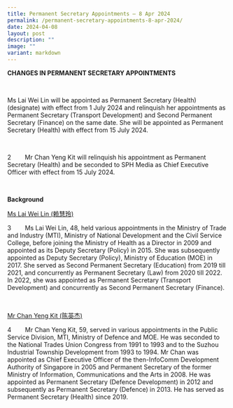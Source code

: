 ```yaml
---
title: Permanent Secretary Appointments – 8 Apr 2024
permalink: /permanent-secretary-appointments-8-apr-2024/
date: 2024-04-08
layout: post
description: ""
image: ""
variant: markdown
---
```

<p><strong>CHANGES IN PERMANENT SECRETARY APPOINTMENTS</strong>
</p>
<p>&nbsp;</p>
<p>Ms Lai Wei Lin will be appointed as Permanent Secretary (Health) (designate)
with effect from 1 July 2024 and relinquish her appointments as Permanent
Secretary (Transport Development) and Second Permanent Secretary (Finance)
on the same date. She will be appointed as Permanent Secretary (Health)
with effect from 15 July 2024.</p>
<p>&nbsp;</p>
<p>2&nbsp;&nbsp;&nbsp;&nbsp;&nbsp;&nbsp;&nbsp; Mr Chan Yeng Kit will relinquish
his appointment as Permanent Secretary (Health) and be seconded to SPH
Media as Chief Executive Officer with effect from 15 July 2024.</p>
<p>&nbsp;</p>
<p><strong>Background</strong>
</p>
<p><u>Ms Lai Wei Lin (赖慧玲)</u>
</p>
<p>3&nbsp;&nbsp;&nbsp;&nbsp;&nbsp;&nbsp;&nbsp; Ms Lai Wei Lin, 48, held various
appointments in the Ministry of Trade and Industry (MTI), Ministry of National
Development and the Civil Service College, before joining the Ministry
of Health as a Director in 2009 and appointed as its Deputy Secretary (Policy)
in 2015. She was subsequently appointed as Deputy Secretary (Policy), Ministry
of Education (MOE) in 2017. She served as Second Permanent Secretary (Education)
from 2019 till 2021, and concurrently as Permanent Secretary (Law) from
2020 till 2022. In 2022, she was appointed as Permanent Secretary (Transport
Development) and concurrently as Second Permanent Secretary (Finance).</p>
<p>&nbsp;</p>
<p><u>Mr Chan Yeng Kit (陈英杰)</u>
</p>
<p>4&nbsp;&nbsp;&nbsp;&nbsp;&nbsp;&nbsp;&nbsp; Mr Chan Yeng Kit, 59, served
in various appointments in the Public Service Division, MTI, Ministry of
Defence and MOE. He was seconded to the National Trades Union Congress
from 1991 to 1993 and to the Suzhou Industrial Township Development from
1993 to 1994. Mr Chan was appointed as Chief Executive Officer of the then-InfoComm
Development Authority of Singapore in 2005 and Permanent Secretary of the
former Ministry of Information, Communications and the Arts in 2008. He
was appointed as Permanent Secretary (Defence Development) in 2012 and
subsequently as Permanent Secretary (Defence) in 2013. He has served as
Permanent Secretary (Health) since 2019.</p>
<p>&nbsp;</p>
